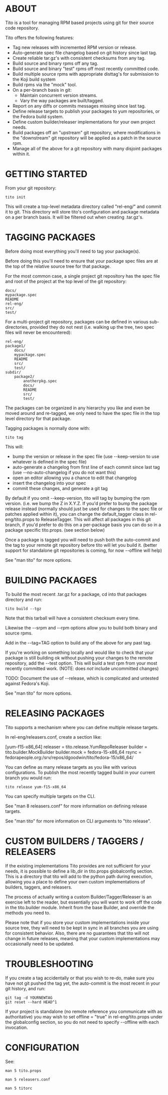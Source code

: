 ABOUT
=====

Tito is a tool for managing RPM based projects using git for their source code
repository.

Tito offers the following features:

 - Tag new releases with incremented RPM version or release.
 - Auto-generate spec file changelog based on git history since last tag.
 - Create reliable tar.gz's with consistent checksums from any tag.
 - Build source and binary rpms off any tag.
 - Build source and binary "test" rpms off most recently committed code.
 - Build multiple source rpms with appropriate disttag's for submission to the
   Koji build system
 - Build rpms via the "mock" tool.
 - On a per-branch basis in git:
   - Maintain concurrent version streams.
   - Vary the way packages are built/tagged.
 - Report on any diffs or commits messages missing since last tag.
 - Define release targets to publish your packages to yum repositories, or
   the Fedora build system.
 - Define custom builder/releaser implementations for your own project needs.
 - Build packages off an "upstream" git repository, where modifications in the
   "downstream" git repository will be applied as a patch in the source rpm.
 - Manage all of the above for a git repository with many disjoint packages
   within it.


GETTING STARTED
===============

From your git repository:

    tito init

This will create a top-level metadata directory called "rel-eng/" and commit it
to git. This directory will store tito's configuration and package metadata on
a per branch basis. It will be filtered out when creating .tar.gz's.


TAGGING PACKAGES
================

Before doing most everything you'll need to tag your package(s).

Before doing this you'll need to ensure that your package spec files are at the top of the relative source tree for that package.

For the most common case, a single project git repository has the spec file and
root of the project at the top level of the git repository:

    docs/
    mypackage.spec
    README
    rel-eng/
    src/
    test/

For a multi-project git repository, packages can be defined in various
sub-directories, provided they do not nest (i.e. walking up the tree, two spec
files will never be encountered):

    rel-eng/
    package1/
        docs/
        mypackage.spec
        README
        src/
        test/
    subdir/
        package2/
            anotherpkg.spec
            docs/
            README
            src/
            test/

The packages can be organized in any hierarchy you like and even be moved
around and re-tagged, we only need to have the spec file in the top level
directory for that package.

Tagging packages is normally done with:

    tito tag

This will:

 - bump the version or release in the spec file (use --keep-version to use whatever is defined in the spec file)
 - auto-generate a changelog from first line of each commit since last tag (use --no-auto-changelog if you do not want this)
 - open an editor allowing you a chance to edit that changelog
 - insert the changelog into your spec
 - commit these changes, and generate a git tag

By default if you omit --keep-version, tito will tag by bumping the rpm
version. (i.e. we bump the Z in X.Y.Z. If you'd prefer to bump the package
release instead (normally should just be used for changes to the spec file or
patches applied within it), you can change the default_tagger class in
rel-eng/tito.props to ReleaseTagger. This will affect all packages in this git
branch, if you'd prefer to do this on a per-package basis you can do so in a
package specific tito.props. (see section below)

Once a package is tagged you will need to push both the auto-commit and the tag
to your remote git repository before tito will let you build it. (better
support for standalone git repositories is coming, for now --offline will help)

See "man tito" for more options.

BUILDING PACKAGES
=================

To build the most recent .tar.gz for a package, cd into that packages directory
and run:

    tito build --tgz

Note that this tarball will have a consistent checksum every time.

Likewise the --srpm and --rpm options allow you to build both binary and source
rpms.

Add in the --tag=TAG option to build any of the above for any past tag.

If you're working on something locally and would like to check that your
package is still building ok without pushing your changes to the remote
repository, add the --test option. This will build a test rpm from your most
recently committed work. (NOTE: does *not* include uncommitted changes)

TODO: Document the use of --release, which is complicated and untested against
Fedora's Koji.

See "man tito" for more options.


RELEASING PACKAGES
==================

Tito supports a mechanism where you can define multiple release targets.

In rel-eng/releasers.conf, create a section like:

[yum-f15-x86_64]
releaser = tito.release.YumRepoReleaser
builder = tito.builder.MockBuilder
builder.mock = fedora-15-x86_64
rsync = fedorapeople.org:/srv/repos/dgoodwin/tito/fedora-15/x86_64/

You can define as many release targets as you like with various configurations.
To publish the most recently tagged build in your current branch you would run:

    tito release yum-f15-x86_64

You can specify multiple targets on the CLI.

See "man 8 releasers.conf" for more information on defining release targets.

See "man tito" for more information on CLI arguments to "tito release".



CUSTOM BUILDERS / TAGGERS / RELEASERS
=====================================

If the existing implementations Tito provides are not sufficient for
your needs, it is possible to define a lib_dir in tito.props globalconfig
section. This is a directory that tito will add to the python path during
execution, allowing you a place to define your own custom implementations of
builders, taggers, and releasers.

The process of actually writing a custom Builder/Tagger/Releaser is an exercise
left to the reader, but essentially you will want to work off the code in the
tito.builder module. Inherit from the base Builder, and override the methods
you need to.

Please note that if you store your custom implementations inside your source
tree, they will need to be kept in sync in all branches you are using for
consistent behavior. Also, there are no guarantees that tito will not change in
future releases, meaning that your custom implementations may occasionally need
to be updated.


TROUBLESHOOTING
===============

If you create a tag accidentally or that you wish to re-do, make sure you have
not git pushed the tag yet, the auto-commit is the most recent in your git
history, and run:

    git tag -d YOURNEWTAG
    git reset --hard HEAD^1

If your project is standalone (no remote reference you communicate with as
authoritative) you may wish to set offline = "true" in rel-eng/tito.props under
the globalconfig section, so you do not need to specify --offline with each
invocation.


CONFIGURATION
=============

See:

    man 5 tito.props

    man 5 releasers.conf

    man 5 titorc



